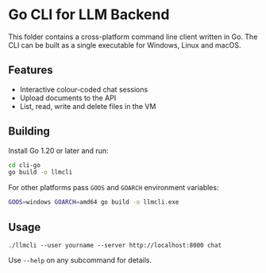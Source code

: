 # Go CLI for LLM Backend

This folder contains a cross-platform command line client written in Go. The CLI can be built as a single executable for Windows, Linux and macOS.

## Features

- Interactive colour-coded chat sessions
- Upload documents to the API
- List, read, write and delete files in the VM

## Building

Install Go 1.20 or later and run:

```bash
cd cli-go
go build -o llmcli
```

For other platforms pass `GOOS` and `GOARCH` environment variables:

```bash
GOOS=windows GOARCH=amd64 go build -o llmcli.exe
```

## Usage

```
./llmcli --user yourname --server http://localhost:8000 chat
```

Use `--help` on any subcommand for details.

